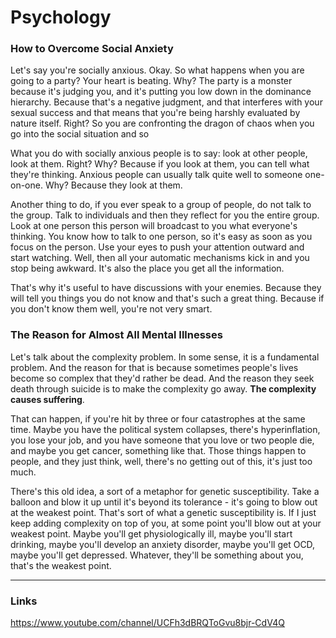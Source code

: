 # Psychology 

### How to Overcome Social Anxiety

Let's say you're socially anxious. Okay. So what happens when you are going to a party? Your heart is beating. Why?  The party is a monster because it's judging you, and it's putting you low down in the dominance hierarchy. Because that's a negative judgment, and that interferes with your sexual success and that means that you're being harshly evaluated by nature itself. Right?  So you are confronting the dragon of chaos when you go into the social situation and so

What you do with socially anxious people is to say: look at other people, look at them. Right? Why? Because if you look at them, you can tell what they're thinking. Anxious  people can usually talk quite well to someone one-on-one. Why?  Because they look at them.

Another thing to do, if you ever speak to a group of people, do not talk to the group.  Talk to individuals and then they reflect for you the entire group. Look at one person this person will broadcast to you what everyone's thinking. You know how to talk to one person, so it's easy as soon as you focus on the person. Use your eyes to push your attention outward and start watching. Well, then all your automatic mechanisms kick in and you stop being awkward. It's also the place you get all the information. 

That's why it's useful to have discussions with your enemies. Because they will tell you things you do not know and that's such a great thing. Because if you don't know them well, you're not very smart. 



### The Reason for Almost All Mental Illnesses

Let's talk about the complexity problem.  In some sense, it is  a fundamental problem. And the reason for that is because sometimes people's lives become so complex that they'd rather be dead. And the reason they seek death through suicide is to make the complexity go away. **The complexity causes suffering**.

That can happen, if you're hit by three or four catastrophes at the same time. Maybe you have the political system collapses, there's hyperinflation, you lose your job, and you have someone that you love or two people die, and maybe you get cancer, something like that. Those things happen to people, and they just think, well, there's no getting out of this, it's just too much.

There's this old idea, a sort of a metaphor for genetic susceptibility. Take a balloon and blow it up until it's beyond its tolerance - it's going to blow out at the weakest point. That's sort of what a genetic susceptibility is.  If I just keep adding complexity on top of you, at some point you'll blow out at your weakest point.
Maybe you'll get physiologically ill, maybe you'll start drinking, maybe you'll develop an anxiety disorder, maybe you'll get OCD, maybe you'll get depressed.  Whatever, they'll be something about you, that's the weakest point.





----------------------------

### Links

https://www.youtube.com/channel/UCFh3dBRQToGvu8bjr-CdV4Q

